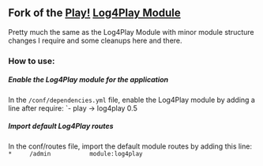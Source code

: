## Fork of the [Play!](http://www.playframework.org) [Log4Play Module](https://github.com/feliperazeek/log4play)

Pretty much the same as the Log4Play Module with minor module structure changes I require and
some cleanups here and there.

### How to use:

##### Enable the Log4Play module for the application

In the `/conf/dependencies.yml` file, enable the Log4Play module by adding a line after require:
`- play -> log4play 0.5

##### Import default Log4Play routes

In the conf/routes file, import the default module routes by adding this line:
`*     /admin           module:log4play`
